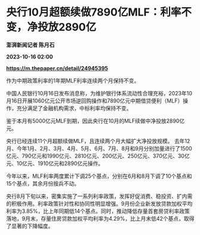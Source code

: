 # 央行10月超额续做7890亿MLF：利率不变，净投放2890亿
**澎湃新闻记者 陈月石**

**2023-10-16 02:00**

**https://m.thepaper.cn/detail/24945395**

作为中期政策利率的1年期MLF利率连续两个月保持不变。

中国人民银行10月16日发布消息称，为维护银行体系流动性合理充裕，2023年10月16日开展1060亿元公开市场逆回购操作和7890亿元中期借贷便利（MLF）操作，充分满足了金融机构需求，中标利率均保持不变。

鉴于本月有5000亿元MLF到期，因此央行在10月的MLF续做中净投放2890亿元。

央行已经连续11个月超额续做MLF，且连续两个月大幅扩大净投放规模。 去年12月、今年1月、2月、3月、4月、5月、6月、7月、8月和9月分别加量进行了1500亿元、790亿元和1990亿元、2810亿元、200亿元、250亿元、370亿元、30亿元、10亿元、1910亿元和2890亿元操作。

今年以来，MLF利率两度累计下调25个基点，分别在6月和8月下调了10个基点和15个基点，其余月份按兵不动。

央行8月下旬以来，密集实施了一系列利率政策，发挥好促消费、稳投资、扩内需的积极作用。利率政策针对性和协同性明显增强。9月份企业新发放贷款加权平均利率为3.85%，比上年同期低14个基点。同时，推动降低存量首套房贷利率政策落地，9月末，存量住房贷款加权平均利率为4.29%，比上月末低42个基点，取得了显著的下降幅度。